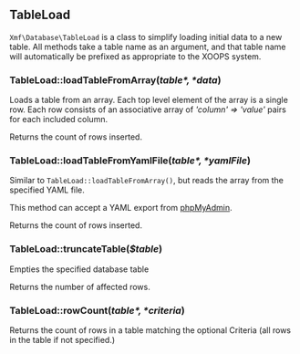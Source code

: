 ## TableLoad

`Xmf\Database\TableLoad` is a class to simplify loading initial data to a new table. All methods take a table
name as an argument, and that table name will automatically be prefixed as appropriate to the XOOPS system.

### TableLoad::loadTableFromArray(*$table*, *$data*)

Loads a table from an array. Each top level element of the array is a single row. Each row consists of an
associative array of *'column' => 'value'* pairs for each included column.

Returns the count of rows inserted.

### TableLoad::loadTableFromYamlFile(*$table*, *$yamlFile*)

Similar to `TableLoad::loadTableFromArray()`, but reads the array from the specified YAML file.

This method can accept a YAML export from [phpMyAdmin](https://www.phpmyadmin.net/).

Returns the count of rows inserted.

### TableLoad::truncateTable(*$table*)

Empties the specified database table

Returns the number of affected rows.

### TableLoad::rowCount(*$table*, *$criteria*)

Returns the count of rows in a table matching the optional Criteria (all rows in the table if not specified.)

